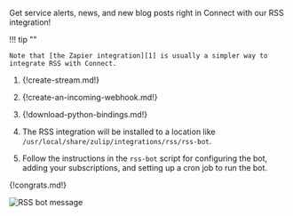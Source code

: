Get service alerts, news, and new blog posts right in Connect with our
RSS integration!

!!! tip ""

    Note that [the Zapier integration][1] is usually a simpler way to
    integrate RSS with Connect.

[1]: ./zapier

1.  {!create-stream.md!}

1.  {!create-an-incoming-webhook.md!}

1.  {!download-python-bindings.md!}

1.  The RSS integration will be installed to a location like
    `/usr/local/share/zulip/integrations/rss/rss-bot`.

1.  Follow the instructions in the `rss-bot` script for configuring the
    bot, adding your subscriptions, and setting up a cron job to run
    the bot.

{!congrats.md!}

![RSS bot message](/static/images/integrations/rss/001.png)
